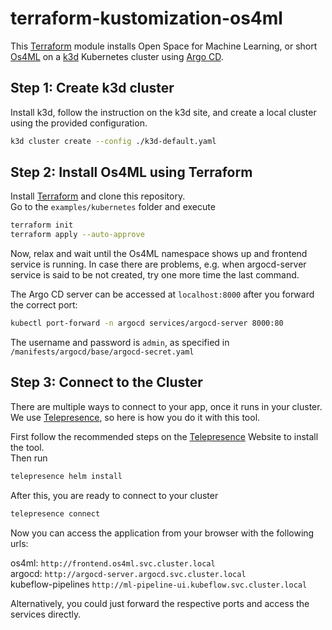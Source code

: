 # terraform-kustomization-os4ml

This [Terraform] module installs Open Space for Machine Learning, or short 
[Os4ML] on a [k3d] Kubernetes cluster using [Argo CD]. 

## Step 1: Create k3d cluster

Install k3d, follow the instruction on the k3d site, and create a local 
cluster using the provided configuration.

```bash
k3d cluster create --config ./k3d-default.yaml
```

## Step 2: Install Os4ML using Terraform
Install [Terraform] and clone this repository.  
Go to the 
`examples/kubernetes` folder and execute

```bash
terraform init
terraform apply --auto-approve
```

Now, relax and wait until the Os4ML namespace shows up and frontend service 
is running. In case there are problems, e.g. when argocd-server service is 
said to be not created, try one more time the last command.

The Argo CD server can be accessed at `localhost:8000` after you forward 
the correct port:

```bash
kubectl port-forward -n argocd services/argocd-server 8000:80
```

The username and password is `admin`, as specified in `/manifests/argocd/base/argocd-secret.yaml`

## Step 3: Connect to the Cluster
There are multiple ways to connect to your app, once it runs in your cluster.  
We use [Telepresence], so here is how you do it with this tool.  

First follow the recommended steps on the [Telepresence] Website to install the tool.  
Then run
```bash
telepresence helm install
```
After this, you are ready to connect to your cluster
```bash
telepresence connect
```

Now you can access the application from your browser with the following urls:

os4ml: `http://frontend.os4ml.svc.cluster.local`  
argocd: `http://argocd-server.argocd.svc.cluster.local`  
kubeflow-pipelines `http://ml-pipeline-ui.kubeflow.svc.cluster.local`  

Alternatively, you could just forward the respective ports and access the services directly.


[Os4ML]: https://github.com/WOGRA-AG/Os4ML
[Argo CD]: https://argo-cd.readthedocs.io
[Terraform]: https://www.terraform.io/
[k3d]: https://k3d.io
[Telepresence]: https://www.telepresence.io/